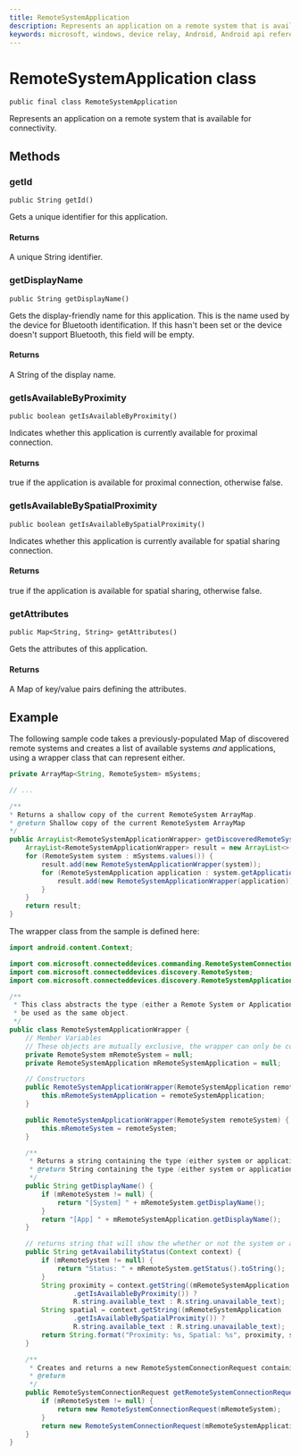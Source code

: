 ```yaml
---
title: RemoteSystemApplication
description: Represents an application on a remote system that is available for connectivity.
keywords: microsoft, windows, device relay, Android, Android api reference
---
```


# RemoteSystemApplication class

```
public final class RemoteSystemApplication
```  

Represents an application on a remote system that is available for connectivity.

## Methods

### getId
`public String getId()`

Gets a unique identifier for this application.

#### Returns
A unique String identifier.

### getDisplayName
`public String getDisplayName()`

Gets the display-friendly name for this application. This is the name used by the device for Bluetooth identification. If this hasn't been set or the device doesn't support Bluetooth, this field will be empty.

#### Returns
A String of the display name.

### getIsAvailableByProximity
`public boolean getIsAvailableByProximity()`

Indicates whether this application is currently available for proximal connection.

#### Returns
true if the application is available for proximal connection, otherwise false.

### getIsAvailableBySpatialProximity
`public boolean getIsAvailableBySpatialProximity()`

Indicates whether this application is currently available for spatial sharing connection.

#### Returns
true if the application is available for spatial sharing, otherwise false.

### getAttributes
`public Map<String, String> getAttributes()`

Gets the attributes of this application.

#### Returns
A Map of key/value pairs defining the attributes.

## Example

The following sample code takes a previously-populated Map of discovered remote systems and creates a list of available systems *and* applications, using a wrapper class that can represent either.

``` Java
private ArrayMap<String, RemoteSystem> mSystems;

// ...

/**
* Returns a shallow copy of the current RemoteSystem ArrayMap.
* @return Shallow copy of the current RemoteSystem ArrayMap
*/
public ArrayList<RemoteSystemApplicationWrapper> getDiscoveredRemoteSystems() {
    ArrayList<RemoteSystemApplicationWrapper> result = new ArrayList<>();
    for (RemoteSystem system : mSystems.values()) {
        result.add(new RemoteSystemApplicationWrapper(system));
        for (RemoteSystemApplication application : system.getApplications()) {
            result.add(new RemoteSystemApplicationWrapper(application));
        }
    }
    return result;
}
```

The wrapper class from the sample is defined here:
```Java
import android.content.Context;

import com.microsoft.connecteddevices.commanding.RemoteSystemConnectionRequest;
import com.microsoft.connecteddevices.discovery.RemoteSystem;
import com.microsoft.connecteddevices.discovery.RemoteSystemApplication;

/**
 * This class abstracts the type (either a Remote System or Application) and allows both objects to
 * be used as the same object.
 */
public class RemoteSystemApplicationWrapper {
    // Member Variables
    // These objects are mutually exclusive, the wrapper can only be constructed with 1 type
    private RemoteSystem mRemoteSystem = null;
    private RemoteSystemApplication mRemoteSystemApplication = null;

    // Constructors
    public RemoteSystemApplicationWrapper(RemoteSystemApplication remoteSystemApplication) {
        this.mRemoteSystemApplication = remoteSystemApplication;
    }

    public RemoteSystemApplicationWrapper(RemoteSystem remoteSystem) {
        this.mRemoteSystem = remoteSystem;
    }

    /**
     * Returns a string containing the type (either system or application) with the name of the object.
     * @return String containing the type (either system or application) with the name of the object.
     */
    public String getDisplayName() {
        if (mRemoteSystem != null) {
            return "[System] " + mRemoteSystem.getDisplayName();
        }
        return "[App] " + mRemoteSystemApplication.getDisplayName();
    }

    // returns string that will show the whether or not the system or application is available (uses resource strings defined elsewhere)
    public String getAvailabilityStatus(Context context) {
        if (mRemoteSystem != null) {
            return "Status: " + mRemoteSystem.getStatus().toString();
        }
        String proximity = context.getString((mRemoteSystemApplication
                .getIsAvailableByProximity()) ?
                R.string.available_text : R.string.unavailable_text);
        String spatial = context.getString((mRemoteSystemApplication
                .getIsAvailableBySpatialProximity()) ?
                R.string.available_text : R.string.unavailable_text);
        return String.format("Proximity: %s, Spatial: %s", proximity, spatial);
    }

    /**
     * Creates and returns a new RemoteSystemConnectionRequest containing the stored system or app.
     * @return
     */
    public RemoteSystemConnectionRequest getRemoteSystemConnectionRequest() {
        if (mRemoteSystem != null) {
            return new RemoteSystemConnectionRequest(mRemoteSystem);
        }
        return new RemoteSystemConnectionRequest(mRemoteSystemApplication);
    }
}

